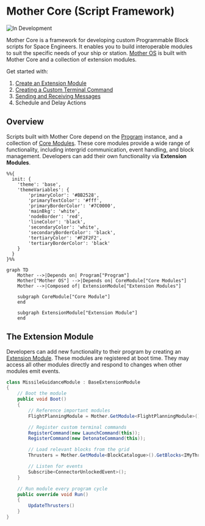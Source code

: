 # Mother Core (Script Framework)
![In Development](https://img.shields.io/badge/In_Development-red)

Mother Core is a framework for developing custom Programmable Block scripts for Space Engineers. It enables you to build interoperable modules to suit the specific needs of your ship or station. [Mother OS](../IngameScript/IngameScript.md) is built with Mother Core and a collection of extension modules.

Get started with:

1. [Create an Extension Module](./Developer/ExtensionModules/ExtensionModules.md)
2. [Creating a Custom Terminal Command](./Developer/ExtensionModules/ExtensionModules.md#commands)
3. [Sending and Receiving Messages](./Developer/CoreModules/IntergridMessageService.md) 
4. Schedule and Delay Actions

## Overview

Scripts built with Mother Core depend on the [Program](https://github.com/malware-dev/MDK-SE/wiki/Sandbox.ModAPI.Ingame.MyGridProgram) instance, and a collection of [Core Modules](./Developer/CoreModules/CoreModules.md).  These core modules provide a wide range of functionality, including intergrid communication, event handling, and block management. Developers can add their own functionality via **Extension Modules**.

```mermaid
%%{
  init: {
    'theme': 'base',
    'themeVariables': {
        'primaryColor': '#BB2528',
        'primaryTextColor': '#fff',
        'primaryBorderColor': '#7C0000',
        'mainBkg': 'white',
        'nodeBorder': 'red',
        'lineColor': 'black',
        'secondaryColor': 'white',
        'secondaryBorderColor': 'black',
        'tertiaryColor': '#F2F2F2',
        'tertiaryBorderColor': 'black'
    }
  }
}%%

graph TD
    Mother -->|Depends on| Program["Program"]
    Mother["Mother OS"] -->|Depends on| CoreModule["Core Modules"]
    Mother -->|Composed of| ExtensionModule["Extension Modules"]

    subgraph CoreModule["Core Module"]
    end

    subgraph ExtensionModule["Extension Module"]
    end
```

## The Extension Module
Developers can add new functionality to their program by creating an [Extension Module](./Developer/ExtensionModules/ExtensionModules.md). These modules are registered at boot time. They may access all other modules directly and respond to changes when other modules emit events.

```csharp title="MissileGuidanceModule.cs"
class MissileGuidanceModule : BaseExtensionModule
{
    // Boot the module
    public void Boot()
    {
        // Reference important modules
        FlightPlanningModule = Mother.GetModule<FlightPlanningModule>();

        // Register custom terminal commands
        RegisterCommand(new LaunchCommand(this));
        RegisterCommand(new DetonateCommand(this));

        // Load relevant blocks from the grid
        Thrusters = Mother.GetModule<BlockCatalogue>().GetBlocks<IMyThrust>();

        // Listen for events
        Subscribe<ConnectorUnlockedEvent>();
    }

    // Run module every program cycle
    public override void Run()
    {
        UpdateThrusters()
    }
}
```
